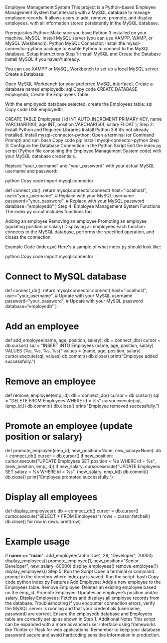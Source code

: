 Employee Management System
This project is a Python-based Employee Management System that interacts with a MySQL database to manage employee records. It allows users to add, remove, promote, and display employees, with all information stored persistently in the MySQL database.

Prerequisites
Python: Make sure you have Python 3 installed on your machine.
MySQL: Install MySQL server (you can use XAMPP, WAMP, or MySQL Workbench).
Python MySQL Connector: Install the mysql-connector-python package to enable Python to connect to the MySQL database.
Setup Instructions
Step 1: Install MySQL and Create the Database
Install MySQL if you haven't already.

You can use XAMPP or MySQL Workbench to set up a local MySQL server.
Create a Database:

Open MySQL Workbench (or your preferred MySQL interface).
Create a database named employedb:
sql
Copy code
CREATE DATABASE employedb;
Create the Employees Table:

With the employedb database selected, create the Employees table:
sql
Copy code
USE employedb;

CREATE TABLE Employees (
    id INT AUTO_INCREMENT PRIMARY KEY,
    name VARCHAR(100),
    age INT,
    position VARCHAR(50),
    salary FLOAT
);
Step 2: Install Python and Required Libraries
Install Python 3 if it’s not already installed.
Install mysql-connector-python:
Open a terminal (or Command Prompt) and run:
bash
Copy code
pip install mysql-connector-python
Step 3: Configure the Database Connection in the Python Script
Edit the index.py script (Python file containing the Employee Management System code) with your MySQL database credentials.

Replace "your_username" and "your_password" with your actual MySQL username and password:

python
Copy code
import mysql.connector

def connect_db():
    return mysql.connector.connect(
        host="localhost",
        user="your_username",        # Replace with your MySQL username
        password="your_password",     # Replace with your MySQL password
        database="employedb"
    )
Step 4: Employee Management System Functions
The index.py script includes functions for:

Adding an employee
Removing an employee
Promoting an employee (updating position or salary)
Displaying all employees
Each function connects to the MySQL database, performs the specified operation, and closes the connection.

Example Code (index.py)
Here's a sample of what index.py should look like:

python
Copy code
import mysql.connector

# Connect to MySQL database
def connect_db():
    return mysql.connector.connect(
        host="localhost",
        user="your_username",        # Update with your MySQL username
        password="your_password",     # Update with your MySQL password
        database="employedb"
    )

# Add an employee
def add_employee(name, age, position, salary):
    db = connect_db()
    cursor = db.cursor()
    sql = "INSERT INTO Employees (name, age, position, salary) VALUES (%s, %s, %s, %s)"
    values = (name, age, position, salary)
    cursor.execute(sql, values)
    db.commit()
    db.close()
    print("Employee added successfully.")

# Remove an employee
def remove_employee(emp_id):
    db = connect_db()
    cursor = db.cursor()
    sql = "DELETE FROM Employees WHERE id = %s"
    cursor.execute(sql, (emp_id,))
    db.commit()
    db.close()
    print("Employee removed successfully.")

# Promote an employee (update position or salary)
def promote_employee(emp_id, new_position=None, new_salary=None):
    db = connect_db()
    cursor = db.cursor()
    if new_position:
        cursor.execute("UPDATE Employees SET position = %s WHERE id = %s", (new_position, emp_id))
    if new_salary:
        cursor.execute("UPDATE Employees SET salary = %s WHERE id = %s", (new_salary, emp_id))
    db.commit()
    db.close()
    print("Employee promoted successfully.")

# Display all employees
def display_employees():
    db = connect_db()
    cursor = db.cursor()
    cursor.execute("SELECT * FROM Employees")
    rows = cursor.fetchall()
    db.close()
    for row in rows:
        print(row)

# Example usage
if __name__ == "__main__":
    add_employee("John Doe", 28, "Developer", 70000)
    display_employees()
    promote_employee(1, new_position="Senior Developer", new_salary=80000)
    display_employees()
    remove_employee(1)
    display_employees()
Step 5: Run the Script
Open a terminal or command prompt in the directory where index.py is saved.
Run the script:
bash
Copy code
python index.py
Features
Add Employee: Adds a new employee to the Employees table.
Remove Employee: Deletes an existing employee based on the emp_id.
Promote Employee: Updates an employee’s position and/or salary.
Display Employees: Fetches and displays all employee records from the database.
Troubleshooting
If you encounter connection errors, verify the MySQL server is running and that your credentials (username, password) are correct.
Ensure the employedb database and Employees table are correctly set up as shown in Step 1.
Additional Notes
This script can be expanded with a more advanced user interface using frameworks like Tkinter or Flask for web applications.
Remember to keep your database password secure and avoid hardcoding sensitive information in production.
